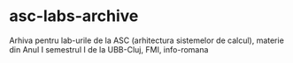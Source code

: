 # asc-labs-archive

Arhiva pentru lab-urile de la ASC (arhitectura sistemelor de calcul), materie din Anul I semestrul I de la UBB-Cluj, FMI, info-romana
